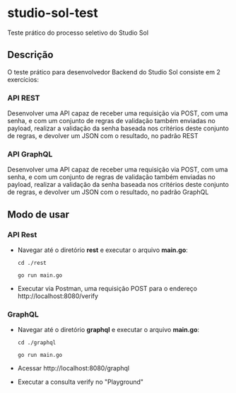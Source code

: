 # studio-sol-test
Teste prático do processo seletivo do Studio Sol

## Descrição
O teste prático para desenvolvedor Backend do Studio Sol consiste em 2 exercícios:

### API REST
Desenvolver uma API capaz de receber uma requisição via POST, com uma senha, e com um conjunto de regras de validação também enviadas no payload, realizar a validação da senha baseada
nos critérios deste conjunto de regras, e devolver um JSON com o resultado, no padrão REST

### API GraphQL
Desenvolver uma API capaz de receber uma requisição via POST, com uma senha, e com um conjunto de regras de validação também enviadas no payload, realizar a validação da senha baseada
nos critérios deste conjunto de regras, e devolver um JSON com o resultado, no padrão GraphQL

## Modo de usar
### API Rest
- Navegar até o diretório __rest__ e executar o arquivo __main.go__:

    `cd ./rest`

    `go run main.go`

- Executar via Postman, uma requisição POST para o endereço http://localhost:8080/verify

### GraphQL
- Navegar até o diretório __graphql__ e executar o arquivo __main.go__:

    `cd ./graphql`
    
    `go run main.go`

- Acessar http://localhost:8080/graphql
- Executar a consulta verify no "Playground"
